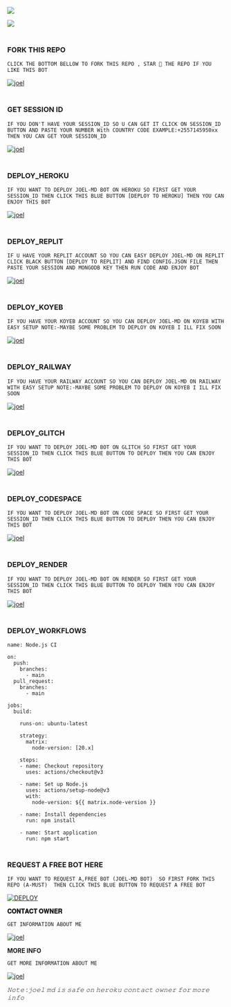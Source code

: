 


<a><img src='https://i.imgur.com/LyHic3i.gif'/></a>



<img align="center" height="auto"
src="https://cardivo.vercel.app/api?name=JOEL%20MD%20V5&description=🥂THE%20WORLD%20BEST%20WHATSAPP%20BOT%★%20CREATED%20BY%20JOEL%20TECH%20432%20KING%20OF%20KINGS%20OWNER%20OF%20JOEL%20MD%20WA%20BOT♥️&image=https://files.catbox.moe/3czn61.jpg?v=4&backgroundColor=%23ecf0f1&github=joeljamestech&pattern=leaf&colorPattern=%23eaeaea"/>








### <br> FORK THIS REPO



`CLICK THE BOTTOM BELLOW TO FORK THIS REPO , STAR 🌟 THE REPO IF YOU LIKE THIS BOT`



<a href='https://github.com/joeljamestech/JOEL-MD/fork' target="_blank"><img alt='joel' src='https://img.shields.io/badge/FORK REPO-h?color=navy&style=for-the-badge&logo=visualstudiocode'/></a></p>



### <br>GET SESSION ID 
`IF YOU DON'T HAVE YOUR SESSION_ID SO U CAN GET IT CLICK ON SESSION_ID BUTTON AND PASTE YOUR NUMBER With COUNTRY CODE EXAMPLE:+2557145950xx THEN YOU CAN GET YOUR SESSION_ID`




<a href='https://lively-starship-7378eb.netlify.app' target="_blank"><img alt='joel' src='https://img.shields.io/badge/PAIR CODE-h?color=navy&style=for-the-badge&logo=visualstudiocode'/></a></p>


 
### <br>    DEPLOY_HEROKU 

`IF YOU WANT TO DEPLOY JOEL-MD BOT ON HEROKU SO FIRST GET YOUR SESSION_ID THEN CLICK THIS BLUE BUTTON [DEPLOY TO HEROKU] THEN YOU CAN ENJOY THIS BOT`

 

<a href='https://effulgent-basbousa-1bfe4a.netlify.app/' target="_blank"><img alt='joel' src='https://img.shields.io/badge/HEROKU-h?color=navy&style=for-the-badge&logo=visualstudiocode'/></a></p>



### <br>     DEPLOY_REPLIT 

`IF U HAVE YOUR REPLIT ACCOUNT SO YOU CAN EASY DEPLOY JOEL-MD ON REPLIT CLICK BLACK BUTTON [DEPLOY TO REPLIT] AND FIND CONFIG.JSON FILE THEN PASTE YOUR SESSION AND MONGODB KEY THEN RUN CODE AND ENJOY BOT`



<a href='https://effulgent-basbousa-1bfe4a.netlify.app/' target="_blank"><img alt='joel' src='https://img.shields.io/badge/REPLIT-h?color=navy&style=for-the-badge&logo=visualstudiocode'/></a></p>



### <br>   DEPLOY_KOYEB 

`IF YOU HAVE YOUR KOYEB ACCOUNT SO YOU CAN DEPLOY JOEL-MD ON KOYEB WITH EASY SETUP NOTE:-MAYBE SOME PROBLEM TO DEPLOY ON KOYEB I ILL FIX SOON `



<a href='https://effulgent-basbousa-1bfe4a.netlify.app/' target="_blank"><img alt='joel' src='https://img.shields.io/badge/KOYEB-h?color=navy&style=for-the-badge&logo=visualstudiocode'/></a></p>


### <br>  DEPLOY_RAILWAY 

`IF YOU HAVE YOUR RAILWAY ACCOUNT SO YOU CAN DEPLOY JOEL-MD ON RAILWAY WITH EASY SETUP NOTE:-MAYBE SOME PROBLEM TO DEPLOY ON KOYEB I ILL FIX SOON`


<a href='https://effulgent-basbousa-1bfe4a.netlify.app/' target="_blank"><img alt='joel' src='https://img.shields.io/badge/RAILWAY-h?color=navy&style=for-the-badge&logo=visualstudiocode'/></a></p>


### <br>   DEPLOY_GLITCH 


`IF YOU WANT TO DEPLOY JOEL-MD BOT ON GLITCH SO FIRST GET YOUR SESSION_ID THEN CLICK THIS BLUE BUTTON TO DEPLOY THEN YOU CAN ENJOY THIS BOT`



<a href='https://effulgent-basbousa-1bfe4a.netlify.app/' target="_blank"><img alt='joel' src='https://img.shields.io/badge/GLITCH-h?color=navy&style=for-the-badge&logo=visualstudiocode'/></a></p>




### <br>   DEPLOY_CODESPACE 


`IF YOU WANT TO DEPLOY JOEL-MD BOT ON CODE SPACE SO FIRST GET YOUR SESSION_ID THEN CLICK THIS BLUE BUTTON TO DEPLOY THEN YOU CAN ENJOY THIS BOT`



<a href='https://effulgent-basbousa-1bfe4a.netlify.app/' target="_blank"><img alt='joel' src='https://img.shields.io/badge/CDSPACE-h?color=navy&style=for-the-badge&logo=visualstudiocode'/></a></p>



### <br>    DEPLOY_RENDER 

`IF YOU WANT TO DEPLOY JOEL-MD BOT ON RENDER SO FIRST GET YOUR SESSION_ID THEN CLICK THIS BLUE BUTTON TO DEPLOY THEN YOU CAN ENJOY THIS BOT`




<a href='https://effulgent-basbousa-1bfe4a.netlify.app/' target="_blank"><img alt='joel' src='https://img.shields.io/badge/RENDER-h?color=navy&style=for-the-badge&logo=visualstudiocode'/></a></p>



### <br>    DEPLOY_WORKFLOWS 
```
name: Node.js CI

on:
  push:
    branches:
      - main
  pull_request:
    branches:
      - main

jobs:
  build:

    runs-on: ubuntu-latest

    strategy:
      matrix:
        node-version: [20.x]

    steps:
    - name: Checkout repository
      uses: actions/checkout@v3

    - name: Set up Node.js
      uses: actions/setup-node@v3
      with:
        node-version: ${{ matrix.node-version }}

    - name: Install dependencies
      run: npm install

    - name: Start application
      run: npm start

```




### <br>   REQUEST A FREE BOT HERE 


`IF YOU WANT TO REQUEST A,FREE BOT (JOEL-MD BOT)  SO FIRST FORK THIS REPO (A-MUST)  THEN CLICK THIS BLUE BUTTON TO REQUEST A FREE BOT`


<a href='https://joeljamestechinfo.vercel.app' target="_blank"><img alt='DEPLOY' src='https://img.shields.io/badge/FREE BOT-h?color=navy&style=for-the-badge&logo=visualstudiocode'/></a></p>




 **𝐂𝐎𝐍𝐓𝐀𝐂𝐓 𝐎𝐖𝐍𝐄𝐑**






`GET INFORMATION ABOUT ME `




<a href='https://joeljamestech.netlify.app' target="_blank"><img alt='joel' src='https://img.shields.io/badge/CONTACT ME-h?color=navy&style=for-the-badge&logo=visualstudiocode'/></a></p>




**MORE INFO**





`GET MORE INFORMATION ABOUT ME`



<a href='https://my-users-livid.vercel.app/' target="_blank"><img alt='joel' src='https://img.shields.io/badge/MORE INFO-h?color=navy&style=for-the-badge&logo=visualstudiocode'/></a></p>




















*𝙽𝚘𝚝𝚎* :*𝚓𝚘𝚎𝚕 𝚖𝚍 𝚒𝚜 𝚜𝚊𝚏𝚎 𝚘𝚗 𝚑𝚎𝚛𝚘𝚔𝚞 𝚌𝚘𝚗𝚝𝚊𝚌𝚝 𝚘𝚠𝚗𝚎𝚛 𝚏𝚘𝚛 𝚖𝚘𝚛𝚎 𝚒𝚗𝚏𝚘*
